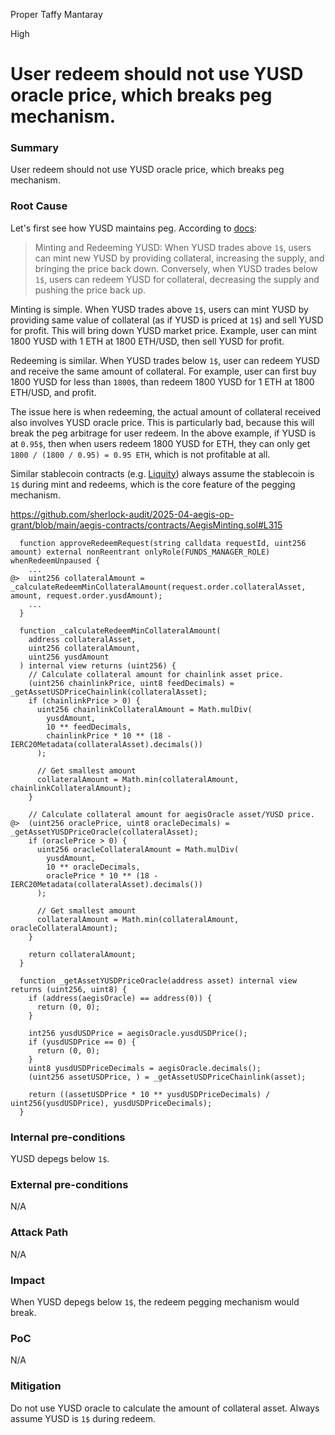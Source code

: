 Proper Taffy Mantaray

High

# User redeem should not use YUSD oracle price, which breaks peg mechanism.


### Summary

User redeem should not use YUSD oracle price, which breaks peg mechanism.

### Root Cause

Let's first see how YUSD maintains peg. According to [docs](https://docs.aegis.im/overview/peg-stabilization-mechanism):

> Minting and Redeeming YUSD: When YUSD trades above `1$`, users can mint new YUSD by providing collateral, increasing the supply, and bringing the price back down. Conversely, when YUSD trades below `1$`, users can redeem YUSD for collateral, decreasing the supply and pushing the price back up.

Minting is simple. When YUSD trades above `1$`, users can mint YUSD by providing same value of collateral (as if YUSD is priced at `1$`) and sell YUSD for profit. This will bring down YUSD market price. Example, user can mint 1800 YUSD with 1 ETH at 1800 ETH/USD, then sell YUSD for profit.

Redeeming is similar. When YUSD trades below `1$`, user can redeem YUSD and receive the same amount of collateral. For example, user can first buy 1800 YUSD for less than `1800$`, than redeem 1800 YUSD for 1 ETH at 1800 ETH/USD, and profit.

The issue here is when redeeming, the actual amount of collateral received also involves YUSD oracle price. This is particularly bad, because this will break the peg arbitrage for user redeem. In the above example, if YUSD is at `0.95$`, then when users redeem 1800 YUSD for ETH, they can only get `1800 / (1800 / 0.95) = 0.95 ETH`, which is not profitable at all.

Similar stablecoin contracts (e.g. [Liquity](https://www.liquity.org/blog/understanding-liquitys-redemption-mechanism)) always assume the stablecoin is `1$` during mint and redeems, which is the core feature of the pegging mechanism.

https://github.com/sherlock-audit/2025-04-aegis-op-grant/blob/main/aegis-contracts/contracts/AegisMinting.sol#L315

```solidity
  function approveRedeemRequest(string calldata requestId, uint256 amount) external nonReentrant onlyRole(FUNDS_MANAGER_ROLE) whenRedeemUnpaused {
    ...
@>  uint256 collateralAmount = _calculateRedeemMinCollateralAmount(request.order.collateralAsset, amount, request.order.yusdAmount);
    ...
  }

  function _calculateRedeemMinCollateralAmount(
    address collateralAsset,
    uint256 collateralAmount,
    uint256 yusdAmount
  ) internal view returns (uint256) {
    // Calculate collateral amount for chainlink asset price.
    (uint256 chainlinkPrice, uint8 feedDecimals) = _getAssetUSDPriceChainlink(collateralAsset);
    if (chainlinkPrice > 0) {
      uint256 chainlinkCollateralAmount = Math.mulDiv(
        yusdAmount,
        10 ** feedDecimals,
        chainlinkPrice * 10 ** (18 - IERC20Metadata(collateralAsset).decimals())
      );

      // Get smallest amount
      collateralAmount = Math.min(collateralAmount, chainlinkCollateralAmount);
    }

    // Calculate collateral amount for aegisOracle asset/YUSD price.
@>  (uint256 oraclePrice, uint8 oracleDecimals) = _getAssetYUSDPriceOracle(collateralAsset);
    if (oraclePrice > 0) {
      uint256 oracleCollateralAmount = Math.mulDiv(
        yusdAmount,
        10 ** oracleDecimals,
        oraclePrice * 10 ** (18 - IERC20Metadata(collateralAsset).decimals())
      );

      // Get smallest amount
      collateralAmount = Math.min(collateralAmount, oracleCollateralAmount);
    }

    return collateralAmount;
  }

  function _getAssetYUSDPriceOracle(address asset) internal view returns (uint256, uint8) {
    if (address(aegisOracle) == address(0)) {
      return (0, 0);
    }

    int256 yusdUSDPrice = aegisOracle.yusdUSDPrice();
    if (yusdUSDPrice == 0) {
      return (0, 0);
    }
    uint8 yusdUSDPriceDecimals = aegisOracle.decimals();
    (uint256 assetUSDPrice, ) = _getAssetUSDPriceChainlink(asset);

    return ((assetUSDPrice * 10 ** yusdUSDPriceDecimals) / uint256(yusdUSDPrice), yusdUSDPriceDecimals);
  }

```

### Internal pre-conditions

YUSD depegs below `1$`.

### External pre-conditions

N/A

### Attack Path

N/A

### Impact

When YUSD depegs below `1$`, the redeem pegging mechanism would break.

### PoC

N/A

### Mitigation

Do not use YUSD oracle to calculate the amount of collateral asset. Always assume YUSD is `1$` during redeem.
